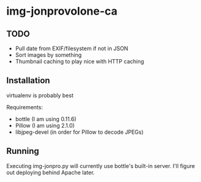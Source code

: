 img-jonprovolone-ca
===================

TODO
----
- Pull date from EXIF/filesystem if not in JSON
- Sort images by something
- Thumbnail caching to play nice with HTTP caching 

Installation
------------
virtualenv is probably best

Requirements:
- bottle (I am using 0.11.6)
- Pillow (I am using 2.1.0)
- libjpeg-devel (in order for Pillow to decode JPEGs)

Running
-------
Executing img-jonpro.py will currently use bottle's built-in server.
I'll figure out deploying behind Apache later.

